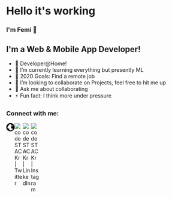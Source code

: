 # Hello it's working

### I'm Femi 👋

## I'm a Web & Mobile App Developer!

- 🔭 Developer@Home!
- 🌱 I’m currently learning everything but presently ML
- 🥅 2020 Goals: Find a remote job
- 👯 I’m looking to collaborate on Projects, feel free to hit me up
- 💬 Ask me about collaborating
- ⚡ Fun fact: I think more under pressure

### Connect with me:

[<img align="left" alt="codeSTACKr.com" width="22px" src="https://raw.githubusercontent.com/iconic/open-iconic/master/svg/globe.svg" />][website]
[<img align="left" alt="codeSTACKr | Twitter" width="22px" src="https://cdn.jsdelivr.net/npm/simple-icons@v3/icons/twitter.svg" />][twitter]
[<img align="left" alt="codeSTACKr | LinkedIn" width="22px" src="https://cdn.jsdelivr.net/npm/simple-icons@v3/icons/linkedin.svg" />][linkedin]
[<img align="left" alt="codeSTACKr | Instagram" width="22px" src="https://cdn.jsdelivr.net/npm/simple-icons@v3/icons/instagram.svg" />][instagram]

<br />






<!-- </details> -->

[website]: https://femidof.com
[twitter]: https://twitter.com/TechPhem
[instagram]: https://www.instagram.com/femidof/
[linkedin]: https://www.linkedin.com/in/olorunfemi-durosinmi/

